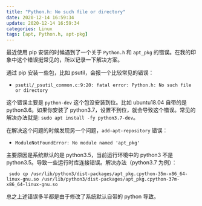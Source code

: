 ```yaml
---
title: "Python.h: No such file or directory"
date: 2020-12-14 16:59:34
update: 2020-12-14 16:59:34
categories: Linux
tags: [apt, Python.h, apt-pkg]
---
```


最近使用 pip 安装的时候遇到了一个关于 `Python.h` 和 `apt_pkg` 的错误。在我的印象中这个错误挺常见的，所以记录一下解决方案。

<!-- more -->

通过 pip 安装一些包，比如 psutil，会报一个比较常见的错误：

* `psutil/_psutil_common.c:9:20: fatal error: Python.h: No such file or directory`

这个错误主要是 `python-dev` 这个包没安装到位。比如 ubuntu18.04 自带的是 python3.6。如果你安装了 python3.7，设置不到位，就会导致这个错误。常见的解决办法就是: `sudo apt install -fy python3.7-dev`。

在解决这个问题的时候发现另一个问题，`add-apt-repository` 错误：

* `ModuleNotFoundError: No module named 'apt_pkg'`

主要原因是系统默认的是 python3.5，当前运行环境中的 python3 不是 python3.5。导致一些运行时库连接错误。解决办法（python3.7 为例）：

` sudo cp /usr/lib/python3/dist-packages/apt_pkg.cpython-35m-x86_64-linux-gnu.so /usr/lib/python3/dist-packages/apt_pkg.cpython-37m-x86_64-linux-gnu.so`

总之上述错误多半都是由于修改了系统默认自带的 python 导致。

